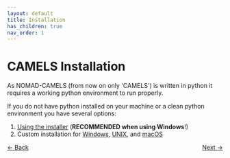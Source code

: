 ```yaml
---
layout: default
title: Installation
has_children: true
nav_order: 1
---
```



# CAMELS Installation

As NOMAD-CAMELS (from now on only 'CAMELS') is written in python it requires a working python environment to run properly.

If you do not have python installed on your machine or a clean python environment you have several options:
1. [Using the installer](./installation_installer.html) (**RECOMMENDED when using Windows**!)
2. Custom installation for [Windows](https://fau-lap.github.io/NOMAD-CAMELS/docs/installation/installation_custom_windows.html), [UNIX](https://fau-lap.github.io/NOMAD-CAMELS/docs/installation/installation_custom_unix.html), and [macOS](https://fau-lap.github.io/NOMAD-CAMELS/docs/installation/installation_custom_macos.html)



<p style="text-align:left;">
  <span style="color: grey;">
  <a href="../index.html">&larr; Back</a>
  </span>
  <span style="float:right;">
    <a href="./installation_installer.html">Next &rarr;</a><br>
  </span>
</p>
